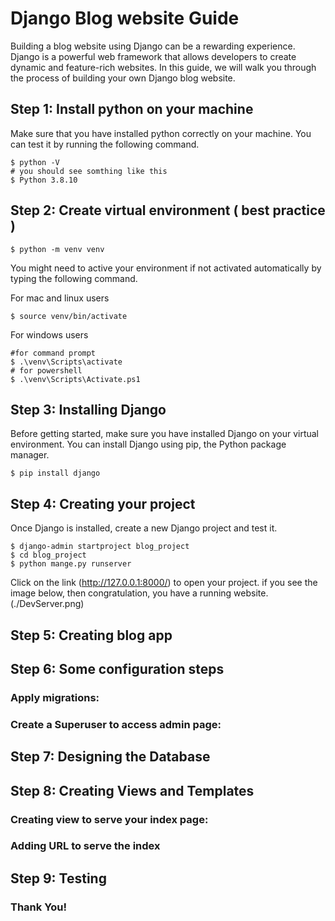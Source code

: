 # Django Blog website Guide
Building a blog website using Django can be a rewarding experience. Django is a powerful web framework that allows developers to create dynamic and feature-rich websites. In this guide, we will walk you through the process of building your own Django blog website.

## Step 1: Install python on your machine
Make sure that you have installed python correctly on your machine. You can test it by running the following command.
```
$ python -V
# you should see somthing like this
$ Python 3.8.10
```

## Step 2: Create virtual environment ( best practice )
```
$ python -m venv venv
```
You might need to active your environment if not activated automatically by typing the following command.

For mac and linux users
```
$ source venv/bin/activate
```

For windows users
```
#for command prompt
$ .\venv\Scripts\activate
# for powershell
$ .\venv\Scripts\Activate.ps1
```

## Step 3: Installing Django
Before getting started, make sure you have installed Django on your virtual environment. You can install Django using pip, the Python package manager. 
```
$ pip install django
```


## Step 4: Creating your project
Once Django is installed, create a new Django project and test it.
```
$ django-admin startproject blog_project
$ cd blog_project
$ python mange.py runserver
```
Click on the link (http://127.0.0.1:8000/) to open your project. if you see the image below, then congratulation, you have a running website. 
(./DevServer.png)
## Step 5: Creating blog app
## Step 6: Some configuration steps
### Apply migrations:
### Create a Superuser to access admin page:
## Step 7: Designing the Database
## Step 8: Creating Views and Templates
### Creating view to serve your index page:
### Adding URL to serve the index
## Step 9: Testing

### Thank You!
